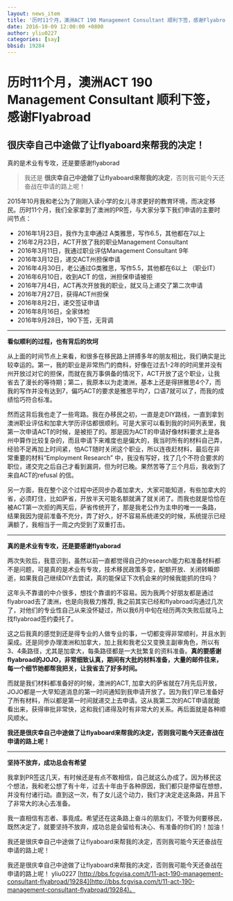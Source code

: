 ```yaml
---
layout: news_item
title: '历时11个月，澳洲ACT 190 Management Consultant 顺利下签，感谢Flyabroad'
date: 2016-10-09 12:00:00 +0800
author: yliu0227
categories: [say]
bbsid: 19284
---
```


# 历时11个月，澳洲ACT 190 Management Consultant 顺利下签，感谢Flyabroad

## 很庆幸自己中途做了让flyaboard来帮我的决定！

真的是术业有专攻，还是要感谢flyaborad

> 我还是 **很庆幸自己中途做了让flyaboard来帮我的决定**，否则我可能今天还奋战在申请的路上呢！

2015年10月我和老公为了刚刚入读小学的女儿寻求更好的教育环境，而决定移民。历时11个月，我们全家拿到了澳洲的PR签，与大家分享下我们申请的主要时间节点：

- 2016年1月23日，我作为主申通过 A类雅思，写作6.5，其他都在7以上
- 216年2月23日，ACT开放了我的职业Management Consultant 
- 2016年3月11日，我通过职业评估Management Consultant 9年 
- 2016年3月12日，递交ACT州担保申请
- 2016年4月30日，老公通过G类雅思，写作5.5，其他都在6以上 （职业IT）
- 2016年6月10日，收到ACT 的信，洲担保申请被拒
- 2016年7月4日，ACT再次开放我的职业，就又马上递交了第二次申请 
- 2016年7月27日，获得ACT州担保
- 2016年8月2日，递交签证申请
- 2016年8月16日，全家体检
- 2016年9月28日，190下签，无背调

----

**看似顺利的过程，也有背后的坎坷**

从上面的时间节点上来看，和很多在移民路上拼搏多年的朋友相比，我们确实是比较幸运的。第一，我的职业是非常热门的商科，好像在过去1-2年的时间里并没有州开放过对它的担保，而就在我万事俱备的情况下，ACT开放了这个职业，让我省去了漫长的等待期；第二，我原本以为走澳洲，基本上还是得拼雅思4个7，而我的写作并没有达到7，偏巧ACT的要求是雅思平均7，口语7就可以了，而我的成绩恰巧符合标准。

然而这背后我也走了一些弯路。我在办移民之初，一直是走DIY路线，一直到拿到澳洲职业评估和加拿大学历评估都很顺利。可是大家可以看到我的时间列表里，我第一次申请ACT的时候，是被拒了的。那是因为ACT的申请好像材料要求上是各州中算作比较复杂的，而且申请下来难度也是偏大的，我当时所有的材料自己弄，经验不足再加上时间紧，怕ACT随时关闭这个职业，所以连夜赶材料，最后在非常重要的材料“Employment Research” 中，我没有写好，找了几个不符合要求的职位，递交完之后自己才看到漏洞，但为时已晚。果然苦等了三个月后，我收到了来自ACT的refusal 的信。

另一方面，我在整个这个过程中还同步办着加拿大，大家可能知道，有些加拿大的省，必须盯住，比如萨省，开放半天可能名额就满了就关闭了。而我也就是恰恰在被ACT第一次拒的两天后，萨省传统开了，那是我老公作为主申的唯一一条路，结果我因为提前准备不充分，弄了好久，好不容易系统递交的时候，系统提示已经满额了，我相当于一周之内受到了双重打击。


------

**真的是术业有专攻，还是要感谢flyaborad**

两次失败后，我意识到，虽然以前一直都觉得自己的research能力和准备材料都不是问题，可是真的是术业有专攻，技术移民政策多变，配额开放、关闭转瞬即逝，如果我自己继续DIY去尝试，真的能保证下次机会来的时候我能抓的住吗？

这年头不靠谱的中介很多，想找个靠谱的不容易。因为我两个好朋友都是通过flyabroad去了澳洲，也是向我极力推荐, 我之前其实已经和flyabroad沟通过几次了，对他们的专业性自己从来没怀疑过，所以我6月中旬在经历两次失败后就马上找flyabroad签约委托了。

这之后我真的感觉到还是得专业的人做专业的事，一切都变得非常顺利，并且水到渠成。还是同步办理澳洲和加拿大，加上我和我老公又变换主副审角色，所以有3、4条路径，尤其是加拿大，每条路径都是一大批繁复的资料准备。**真的要感谢flyabroad的JOJO，非常细致认真，期间有大批的材料准备，大量的邮件往来，每一个细节她都帮我把关，让我省去了好多时间。**

而就是我们材料都准备好的时候，澳洲的ACT, 加拿大的萨省就在7月先后开放，JOJO都是一大早知道消息的第一时间通知到我申请开放了。因为我们早已准备好了所有材料，所以都是第一时间就递交上去申请。这从我第二次的ACT申请就能看出来，获得审批非常快，这和我们递得及时有非常大的关系。再后面就是各种顺风顺水。

**我还是很庆幸自己中途做了让flyaboard来帮我的决定，否则我可能今天还奋战在申请的路上呢！**


------

**坚持不放弃，成功总会有希望**

我拿到PR签这几天，有时候还是有点不敢相信，自己就这么办成了。因为移民这个想法，我和老公想了有十年，过去十年由于各种原因，我们都只是停留在想想，并没有付诸行动。直到这一次，有了女儿这个动力，我们才决定走这条路，并且下了非常大的决心去准备。

我一直相信有志者、事竟成。希望还在这条路上奋斗的朋友们，不管为何要移民，既然决定了，就要坚持不放弃，成功总是会留给有决心、有准备的你们的！加油！

我还是很庆幸自己中途做了让flyaboard来帮我的决定，否则我可能今天还奋战在申请的路上呢！

我还是很庆幸自己中途做了让flyaboard来帮我的决定，否则我可能今天还奋战在申请的路上呢！ yliu0227 [http://bbs.fcgvisa.com/t/11-act-190-management-consultant-flyabroad/19284](http://bbs.fcgvisa.com/t/11-act-190-management-consultant-flyabroad/19284)。